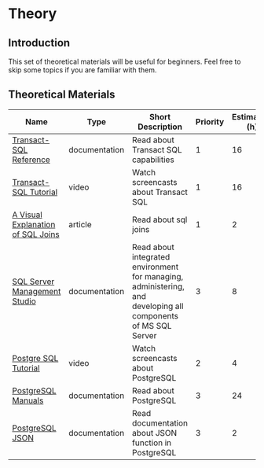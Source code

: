 # Theory

## Introduction

This set of theoretical materials will be useful for beginners. Feel free to skip
some topics if you are familiar with them.

## Theoretical Materials

| Name                                                                                                                             | Type          | Short Description                                                                                             | Priority | Estimation (h) |
| -------------------------------------------------------------------------------------------------------------------------------- | ------------- | ------------------------------------------------------------------------------------------------------------- | -------- | -------------- |
| [Transact-SQL Reference](https://docs.microsoft.com/en-us/sql/t-sql/language-reference?view=sql-server-2017)                     | documentation | Read about Transact SQL capabilities                                                                          | 1        | 16             |
| [Transact-SQL Tutorial](https://www.youtube.com/watch?v=GOvQUd6-ttE&list=PLvItDmb0sZw_ALKpj5uy5k71w28L5Xmol)                     | video         | Watch screencasts about Transact SQL                                                                          | 1        | 16             |
| [A Visual Explanation of SQL Joins](https://blog.codinghorror.com/a-visual-explanation-of-sql-joins/)                            | article       | Read about sql joins                                                                                          | 1        | 2              |
| [SQL Server Management Studio](https://docs.microsoft.com/en-us/sql/ssms/sql-server-management-studio-ssms?view=sql-server-2017) | documentation | Read about integrated environment for managing, administering, and developing all components of MS SQL Server | 3        | 8              |
| [Postgre SQL Tutorial](https://www.youtube.com/watch?v=AjUVGzSuO_k&list=PLvItDmb0sZw_9bh2KeIKe4KkqKmhLbj3Z&index=2)              | video         | Watch screencasts about PostgreSQL                                                                            | 2        | 4              |
| [PostgreSQL Manuals](https://www.postgresql.org/docs/manuals/)                                                                   | documentation | Read about PostgreSQL                                                                                         | 3        | 24             |
| [PostgreSQL JSON](https://www.postgresql.org/docs/9.5/functions-json.html)                                                       | documentation | Read documentation about JSON function in PostgreSQL                                                          | 3        | 2              |
